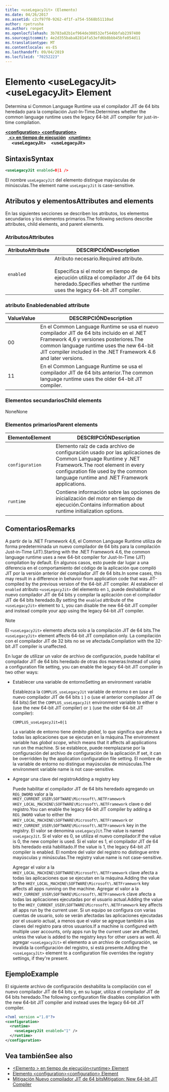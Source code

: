 ```yaml
---
title: <useLegacyJit> (Elemento)
ms.date: 04/26/2017
ms.assetid: c2cf97f0-9262-4f1f-a754-5568b51110ad
author: rpetrusha
ms.author: ronpet
ms.openlocfilehash: 3b783a82b1ef964de308532ef544bbfab2397400
ms.sourcegitcommit: 4e2d355baba82814fa53efd6b8bbb45bfe054d11
ms.translationtype: MT
ms.contentlocale: es-ES
ms.lasthandoff: 09/04/2019
ms.locfileid: "70252223"
---
```

# <a name="uselegacyjit-element"></a><span data-ttu-id="394de-102">Elemento \<useLegacyJit></span><span class="sxs-lookup"><span data-stu-id="394de-102">\<useLegacyJit> Element</span></span>

<span data-ttu-id="394de-103">Determina si Common Language Runtime usa el compilador JIT de 64 bits heredado para la compilación Just-In-Time.</span><span class="sxs-lookup"><span data-stu-id="394de-103">Determines whether the common language runtime uses the legacy 64-bit JIT compiler for just-in-time compilation.</span></span>  
  
<span data-ttu-id="394de-104">[ **\<configuration>** ](../configuration-element.md)</span><span class="sxs-lookup"><span data-stu-id="394de-104">[**\<configuration>**](../configuration-element.md)</span></span>\
<span data-ttu-id="394de-105">&nbsp;&nbsp;[ **\<> en tiempo de ejecución**](runtime-element.md)</span><span class="sxs-lookup"><span data-stu-id="394de-105">&nbsp;&nbsp;[**\<runtime>**](runtime-element.md)</span></span>\
<span data-ttu-id="394de-106">&nbsp;&nbsp;&nbsp;&nbsp; **\<useLegacyJit>**</span><span class="sxs-lookup"><span data-stu-id="394de-106">&nbsp;&nbsp;&nbsp;&nbsp;**\<useLegacyJit>**</span></span>  
  
## <a name="syntax"></a><span data-ttu-id="394de-107">Sintaxis</span><span class="sxs-lookup"><span data-stu-id="394de-107">Syntax</span></span>  
  
```xml
<useLegacyJit enabled=0|1 />
```

<span data-ttu-id="394de-108">El nombre `useLegacyJit` del elemento distingue mayúsculas de minúsculas.</span><span class="sxs-lookup"><span data-stu-id="394de-108">The element name `useLegacyJit` is case-sensitive.</span></span>
  
## <a name="attributes-and-elements"></a><span data-ttu-id="394de-109">Atributos y elementos</span><span class="sxs-lookup"><span data-stu-id="394de-109">Attributes and elements</span></span>

<span data-ttu-id="394de-110">En las siguientes secciones se describen los atributos, los elementos secundarios y los elementos primarios.</span><span class="sxs-lookup"><span data-stu-id="394de-110">The following sections describe attributes, child elements, and parent elements.</span></span>  
  
### <a name="attributes"></a><span data-ttu-id="394de-111">Atributos</span><span class="sxs-lookup"><span data-stu-id="394de-111">Attributes</span></span>  
  
| <span data-ttu-id="394de-112">Atributo</span><span class="sxs-lookup"><span data-stu-id="394de-112">Attribute</span></span> | <span data-ttu-id="394de-113">DESCRIPCIÓN</span><span class="sxs-lookup"><span data-stu-id="394de-113">Description</span></span>                                                                                   |  
| --------- | --------------------------------------------------------------------------------------------- |  
| `enabled` | <span data-ttu-id="394de-114">Atributo necesario.</span><span class="sxs-lookup"><span data-stu-id="394de-114">Required attribute.</span></span><br><br><span data-ttu-id="394de-115">Especifica si el motor en tiempo de ejecución utiliza el compilador JIT de 64 bits heredado.</span><span class="sxs-lookup"><span data-stu-id="394de-115">Specifies whether the runtime uses the legacy 64-bit JIT compiler.</span></span> |  
  
### <a name="enabled-attribute"></a><span data-ttu-id="394de-116">atributo Enabled</span><span class="sxs-lookup"><span data-stu-id="394de-116">enabled attribute</span></span>  
  
| <span data-ttu-id="394de-117">Value</span><span class="sxs-lookup"><span data-stu-id="394de-117">Value</span></span> | <span data-ttu-id="394de-118">DESCRIPCIÓN</span><span class="sxs-lookup"><span data-stu-id="394de-118">Description</span></span>                                                                                                         |  
| ----- | ------------------------------------------------------------------------------------------------------------------- |  
| <span data-ttu-id="394de-119">0</span><span class="sxs-lookup"><span data-stu-id="394de-119">0</span></span>     | <span data-ttu-id="394de-120">En el Common Language Runtime se usa el nuevo compilador JIT de 64 bits incluido en el .NET Framework 4,6 y versiones posteriores.</span><span class="sxs-lookup"><span data-stu-id="394de-120">The common language runtime uses the new 64-bit JIT compiler included in the .NET Framework 4.6 and later versions.</span></span> |  
| <span data-ttu-id="394de-121">1</span><span class="sxs-lookup"><span data-stu-id="394de-121">1</span></span>     | <span data-ttu-id="394de-122">En el Common Language Runtime se usa el compilador JIT de 64 bits anterior.</span><span class="sxs-lookup"><span data-stu-id="394de-122">The common language runtime uses the older 64-bit JIT compiler.</span></span>                                                     |  
  
### <a name="child-elements"></a><span data-ttu-id="394de-123">Elementos secundarios</span><span class="sxs-lookup"><span data-stu-id="394de-123">Child elements</span></span>

<span data-ttu-id="394de-124">None</span><span class="sxs-lookup"><span data-stu-id="394de-124">None</span></span>
  
### <a name="parent-elements"></a><span data-ttu-id="394de-125">Elementos primarios</span><span class="sxs-lookup"><span data-stu-id="394de-125">Parent elements</span></span>  
  
| <span data-ttu-id="394de-126">Elemento</span><span class="sxs-lookup"><span data-stu-id="394de-126">Element</span></span>         | <span data-ttu-id="394de-127">DESCRIPCIÓN</span><span class="sxs-lookup"><span data-stu-id="394de-127">Description</span></span>                                                                                                       |  
| --------------- | ----------------------------------------------------------------------------------------------------------------- |  
| `configuration` | <span data-ttu-id="394de-128">Elemento raíz de cada archivo de configuración usado por las aplicaciones de Common Language Runtime y .NET Framework.</span><span class="sxs-lookup"><span data-stu-id="394de-128">The root element in every configuration file used by the common language runtime and .NET Framework applications.</span></span> |  
| `runtime`       | <span data-ttu-id="394de-129">Contiene información sobre las opciones de inicialización del motor en tiempo de ejecución.</span><span class="sxs-lookup"><span data-stu-id="394de-129">Contains information about runtime initialization options.</span></span>                                                        |  
  
## <a name="remarks"></a><span data-ttu-id="394de-130">Comentarios</span><span class="sxs-lookup"><span data-stu-id="394de-130">Remarks</span></span>  

<span data-ttu-id="394de-131">A partir de la .NET Framework 4,6, el Common Language Runtime utiliza de forma predeterminada un nuevo compilador de 64 bits para la compilación Just-in-Time (JIT).</span><span class="sxs-lookup"><span data-stu-id="394de-131">Starting with the .NET Framework 4.6, the common language runtime uses a new 64-bit compiler for Just-In-Time (JIT) compilation by default.</span></span> <span data-ttu-id="394de-132">En algunos casos, esto puede dar lugar a una diferencia en el comportamiento del código de la aplicación que compiló JIT por la versión anterior del compilador JIT de 64 bits.</span><span class="sxs-lookup"><span data-stu-id="394de-132">In some cases, this may result in a difference in behavior from application code that was JIT-compiled by the previous version of the 64-bit JIT compiler.</span></span> <span data-ttu-id="394de-133">Al establecer el `enabled` atributo `<useLegacyJit>` del elemento en `1`, puede deshabilitar el nuevo compilador JIT de 64 bits y compilar la aplicación con el compilador JIT de 64 bits heredado.</span><span class="sxs-lookup"><span data-stu-id="394de-133">By setting the `enabled` attribute of the `<useLegacyJit>` element to `1`, you can disable the new 64-bit JIT compiler and instead compile your app using the legacy 64-bit JIT compiler.</span></span>  
  
> [!NOTE]
> <span data-ttu-id="394de-134">El `<useLegacyJit>` elemento afecta solo a la compilación JIT de 64 bits.</span><span class="sxs-lookup"><span data-stu-id="394de-134">The `<useLegacyJit>` element affects 64-bit JIT compilation only.</span></span> <span data-ttu-id="394de-135">La compilación con el compilador JIT de 32 bits no se ve afectada.</span><span class="sxs-lookup"><span data-stu-id="394de-135">Compilation with the 32-bit JIT compiler is unaffected.</span></span>  
  
<span data-ttu-id="394de-136">En lugar de utilizar un valor de archivo de configuración, puede habilitar el compilador JIT de 64 bits heredado de otras dos maneras:</span><span class="sxs-lookup"><span data-stu-id="394de-136">Instead of using a configuration file setting, you can enable the legacy 64-bit JIT compiler in two other ways:</span></span>  
  
- <span data-ttu-id="394de-137">Establecer una variable de entorno</span><span class="sxs-lookup"><span data-stu-id="394de-137">Setting an environment variable</span></span>

  <span data-ttu-id="394de-138">Establezca la `COMPLUS_useLegacyJit` variable de entorno `0` en (use el nuevo compilador JIT de 64 bits `1` ) o (use el anterior compilador JIT de 64 bits):</span><span class="sxs-lookup"><span data-stu-id="394de-138">Set the `COMPLUS_useLegacyJit` environment variable to either `0` (use the new 64-bit JIT compiler) or `1` (use the older 64-bit JIT compiler):</span></span>
  
  ```  
  COMPLUS_useLegacyJit=0|1  
  ```  
  
  <span data-ttu-id="394de-139">La variable de entorno tiene *ámbito global*, lo que significa que afecta a todas las aplicaciones que se ejecutan en la máquina.</span><span class="sxs-lookup"><span data-stu-id="394de-139">The environment variable has *global scope*, which means that it affects all applications run on the machine.</span></span> <span data-ttu-id="394de-140">Si se establece, puede reemplazarse por la configuración del archivo de configuración de la aplicación.</span><span class="sxs-lookup"><span data-stu-id="394de-140">If set, it can be overridden by the application configuration file setting.</span></span> <span data-ttu-id="394de-141">El nombre de la variable de entorno no distingue mayúsculas de minúsculas.</span><span class="sxs-lookup"><span data-stu-id="394de-141">The environment variable name is not case-sensitive.</span></span>
  
- <span data-ttu-id="394de-142">Agregar una clave del registro</span><span class="sxs-lookup"><span data-stu-id="394de-142">Adding a registry key</span></span>

  <span data-ttu-id="394de-143">Puede habilitar el compilador JIT de 64 bits heredado agregando un `REG_DWORD` valor a la `HKEY_CURRENT_USER\SOFTWARE\Microsoft\.NETFramework` `HKEY_LOCAL_MACHINE\SOFTWARE\Microsoft\.NETFramework` clave o del registro.</span><span class="sxs-lookup"><span data-stu-id="394de-143">You can enable the legacy 64-bit JIT compiler by adding a `REG_DWORD` value to either the `HKEY_LOCAL_MACHINE\SOFTWARE\Microsoft\.NETFramework` or `HKEY_CURRENT_USER\SOFTWARE\Microsoft\.NETFramework` key in the registry.</span></span> <span data-ttu-id="394de-144">El valor se denomina `useLegacyJit`.</span><span class="sxs-lookup"><span data-stu-id="394de-144">The value is named `useLegacyJit`.</span></span> <span data-ttu-id="394de-145">Si el valor es 0, se utiliza el nuevo compilador.</span><span class="sxs-lookup"><span data-stu-id="394de-145">If the value is 0, the new compiler is used.</span></span> <span data-ttu-id="394de-146">Si el valor es 1, el compilador JIT de 64 bits heredado está habilitado.</span><span class="sxs-lookup"><span data-stu-id="394de-146">If the value is 1, the legacy 64-bit JIT compiler is enabled.</span></span> <span data-ttu-id="394de-147">El nombre del valor del registro no distingue entre mayúsculas y minúsculas.</span><span class="sxs-lookup"><span data-stu-id="394de-147">The registry value name is not case-sensitive.</span></span>
  
  <span data-ttu-id="394de-148">Agregar el valor a la `HKEY_LOCAL_MACHINE\SOFTWARE\Microsoft\.NETFramework` clave afecta a todas las aplicaciones que se ejecutan en la máquina.</span><span class="sxs-lookup"><span data-stu-id="394de-148">Adding the value to the `HKEY_LOCAL_MACHINE\SOFTWARE\Microsoft\.NETFramework` key affects all apps running on the machine.</span></span> <span data-ttu-id="394de-149">Agregar el valor a la `HKEY_CURRENT_USER\SOFTWARE\Microsoft\.NETFramework` clave afecta a todas las aplicaciones ejecutadas por el usuario actual.</span><span class="sxs-lookup"><span data-stu-id="394de-149">Adding the value to the `HKEY_CURRENT_USER\SOFTWARE\Microsoft\.NETFramework` key affects all apps run by the current user.</span></span> <span data-ttu-id="394de-150">Si un equipo se configura con varias cuentas de usuario, solo se verán afectadas las aplicaciones ejecutadas por el usuario actual, a menos que el valor se agregue también a las claves del registro para otros usuarios.</span><span class="sxs-lookup"><span data-stu-id="394de-150">If a machine is configured with multiple user accounts, only apps run by the current user are affected, unless the value is added to the registry keys for other users as well.</span></span> <span data-ttu-id="394de-151">Al agregar `<useLegacyJit>` el elemento a un archivo de configuración, se invalida la configuración del registro, si está presente.</span><span class="sxs-lookup"><span data-stu-id="394de-151">Adding the `<useLegacyJit>` element to a configuration file overrides the registry settings, if they're present.</span></span>  
  
## <a name="example"></a><span data-ttu-id="394de-152">Ejemplo</span><span class="sxs-lookup"><span data-stu-id="394de-152">Example</span></span>  

<span data-ttu-id="394de-153">El siguiente archivo de configuración deshabilita la compilación con el nuevo compilador JIT de 64 bits y, en su lugar, utiliza el compilador JIT de 64 bits heredado.</span><span class="sxs-lookup"><span data-stu-id="394de-153">The following configuration file disables compilation with the new 64-bit JIT compiler and instead uses the legacy 64-bit JIT compiler.</span></span>  
  
```xml  
<?xml version ="1.0"?>  
<configuration>  
  <runtime>  
    <useLegacyJit enabled="1" />  
  </runtime>  
</configuration>  
```  
  
## <a name="see-also"></a><span data-ttu-id="394de-154">Vea también</span><span class="sxs-lookup"><span data-stu-id="394de-154">See also</span></span>

- [<span data-ttu-id="394de-155">\<Elemento > en tiempo de ejecución</span><span class="sxs-lookup"><span data-stu-id="394de-155">\<runtime> Element</span></span>](runtime-element.md)
- [<span data-ttu-id="394de-156">Elemento \<configuration></span><span class="sxs-lookup"><span data-stu-id="394de-156">\<configuration> Element</span></span>](../configuration-element.md)
- [<span data-ttu-id="394de-157">Mitigación Nuevo compilador JIT de 64 bits</span><span class="sxs-lookup"><span data-stu-id="394de-157">Mitigation: New 64-bit JIT Compiler</span></span>](../../../migration-guide/mitigation-new-64-bit-jit-compiler.md)
